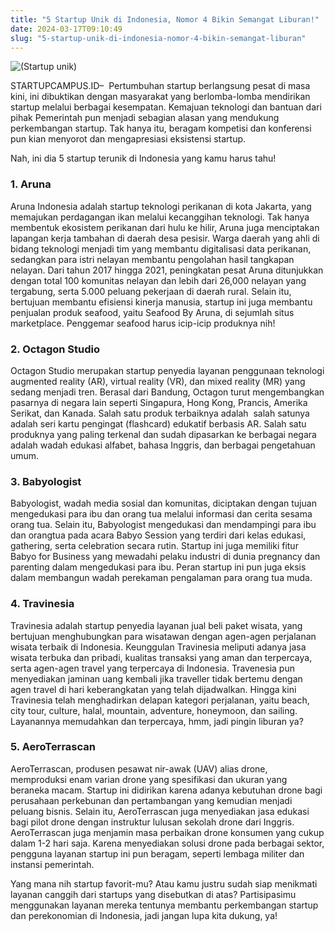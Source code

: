 ```yaml
---
title: "5 Startup Unik di Indonesia, Nomor 4 Bikin Semangat Liburan!"
date: 2024-03-17T09:10:49
slug: "5-startup-unik-di-indonesia-nomor-4-bikin-semangat-liburan"
---
```

![(Startup unik)](/uploads/2022/12/Startup-unik-1024x449.png)

STARTUPCAMPUS.ID–  Pertumbuhan startup berlangsung pesat di masa kini, ini dibuktikan dengan masyarakat yang berlomba-lomba mendirikan startup melalui berbagai kesempatan. Kemajuan teknologi dan bantuan dari pihak Pemerintah pun menjadi sebagian alasan yang mendukung perkembangan startup. Tak hanya itu, beragam kompetisi dan konferensi pun kian menyorot dan mengapresiasi eksistensi startup. 

Nah, ini dia 5 startup terunik di Indonesia yang kamu harus tahu!

### 1. Aruna

Aruna Indonesia adalah startup teknologi perikanan di kota Jakarta, yang memajukan perdagangan ikan melalui kecanggihan teknologi. Tak hanya membentuk ekosistem perikanan dari hulu ke hilir, Aruna juga menciptakan lapangan kerja tambahan di daerah desa pesisir. Warga daerah yang ahli di bidang teknologi menjadi tim yang membantu digitalisasi data perikanan, sedangkan para istri nelayan membantu pengolahan hasil tangkapan nelayan. Dari tahun 2017 hingga 2021, peningkatan pesat Aruna ditunjukkan dengan total 100 komunitas nelayan dan lebih dari 26,000 nelayan yang tergabung, serta 5.000 peluang pekerjaan di daerah rural. Selain itu, bertujuan membantu efisiensi kinerja manusia, startup ini juga membantu penjualan produk seafood, yaitu Seafood By Aruna, di sejumlah situs marketplace. Penggemar seafood harus icip-icip produknya nih!

### 2. Octagon Studio

Octagon Studio merupakan startup penyedia layanan penggunaan teknologi augmented reality (AR), virtual reality (VR), dan mixed reality (MR) yang sedang menjadi tren. Berasal dari Bandung, Octagon turut mengembangkan pasarnya di negara lain seperti Singapura, Hong Kong, Prancis, Amerika Serikat, dan Kanada. Salah satu produk terbaiknya adalah  salah satunya adalah seri kartu pengingat (flashcard) edukatif berbasis AR. Salah satu produknya yang paling terkenal dan sudah dipasarkan ke berbagai negara adalah wadah edukasi alfabet, bahasa Inggris, dan berbagai pengetahuan umum.

### 3. Babyologist

Babyologist, wadah media sosial dan komunitas, diciptakan dengan tujuan mengedukasi para ibu dan orang tua melalui informasi dan cerita sesama orang tua. Selain itu, Babyologist mengedukasi dan mendampingi para ibu dan orangtua pada acara Babyo Session yang terdiri dari kelas edukasi, gathering, serta celebration secara rutin. Startup ini juga memiliki fitur Babyo for Business yang mewadahi pelaku industri di dunia pregnancy dan parenting dalam mengedukasi para ibu. Peran startup ini pun juga eksis dalam membangun wadah perekaman pengalaman para orang tua muda.

### 4. Travinesia

Travinesia adalah startup penyedia layanan jual beli paket wisata, yang bertujuan menghubungkan para wisatawan dengan agen-agen perjalanan wisata terbaik di Indonesia. Keunggulan Travinesia meliputi adanya jasa wisata terbuka dan pribadi, kualitas transaksi yang aman dan terpercaya, serta agen-agen travel yang terpercaya di Indonesia. Travenesia pun menyediakan jaminan uang kembali jika traveller tidak bertemu dengan agen travel di hari keberangkatan yang telah dijadwalkan. Hingga kini Travinesia telah menghadirkan delapan kategori perjalanan, yaitu beach, city tour, culture, halal, mountain, adventure, honeymoon, dan sailing. Layanannya memudahkan dan terpercaya, hmm, jadi pingin liburan ya?

### 5. AeroTerrascan

AeroTerrascan, produsen pesawat nir-awak (UAV) alias drone, memproduksi enam varian drone yang spesifikasi dan ukuran yang beraneka macam. Startup ini didirikan karena adanya kebutuhan drone bagi perusahaan perkebunan dan pertambangan yang kemudian menjadi peluang bisnis. Selain itu, AeroTerrascan juga menyediakan jasa edukasi bagi pilot drone dengan instruktur lulusan sekolah drone dari Inggris. AeroTerrascan juga menjamin masa perbaikan drone konsumen yang cukup dalam 1-2 hari saja. Karena menyediakan solusi drone pada berbagai sektor, pengguna layanan startup ini pun beragam, seperti lembaga militer dan instansi pemerintah.

Yang mana nih startup favorit-mu? Atau kamu justru sudah siap menikmati layanan canggih dari startups yang disebutkan di atas? Partisipasimu menggunakan layanan mereka tentunya membantu perkembangan startup dan perekonomian di Indonesia, jadi jangan lupa kita dukung, ya!